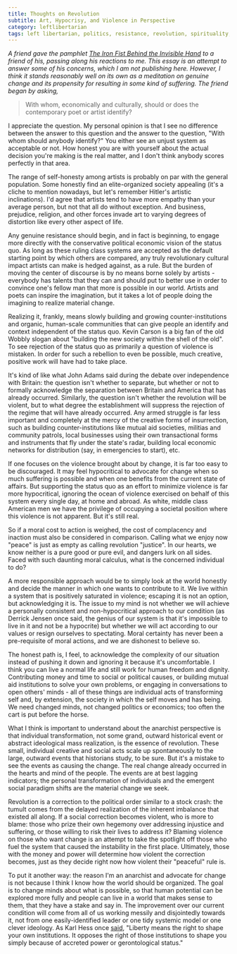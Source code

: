 ```yaml
---
title: Thoughts on Revolution
subtitle: Art, Hypocrisy, and Violence in Perspective
category: leftlibertarian
tags: left libertarian, politics, resistance, revolution, spirituality, counter-institutions, mutualism
---
```


_A friend gave the pamphlet [The Iron Fist Behind the Invisible Hand](http://invisiblemolotov.wordpress.com/2008/06/05/the-iron-fist-behind-the-invisible-hand/) to a friend of his, passing along his reactions to me. This essay is an attempt to answer some of his concerns, which I am not publishing here. However, I think it stands reasonably well on its own as a meditation on genuine change and its propensity for resulting in some kind of suffering. The friend began by asking,_

>With whom, economically and culturally, should or does the contemporary poet or artist identify?

I appreciate the question. My personal opinion is that I see no difference between the answer to this question and the answer to the question, "With whom should anybody identify?" You either see an unjust system as acceptable or not. How honest you are with yourself about the actual decision you're making is the real matter, and I don't think anybody scores perfectly in that area.

The range of self-honesty among artists is probably on par with the general population. Some honestly find an elite-organized society appealing (it's a cliche to mention nowadays, but let's remember Hitler's artistic inclinations). I'd agree that artists tend to have more empathy than your average person, but not that all do without exception. And business, prejudice, religion, and other forces invade art to varying degrees of distortion like every other aspect of life.

Any genuine resistance should begin, and in fact is beginning, to engage more directly with the conservative political economic vision of the status quo. As long as these ruling class systems are accepted as the default starting point by which others are compared, any truly revolutionary cultural impact artists can make is hedged against, as a rule. But the burden of moving the center of discourse is by no means borne solely by artists - everybody has talents that they can and should put to better use in order to convince one's fellow man that more is possible in our world. Artists and poets can inspire the imagination, but it takes a lot of people doing the imagining to realize material change.

Realizing it, frankly, means slowly building and growing counter-institutions and organic, human-scale communities that can give people an identify and context independent of the status quo. Kevin Carson is a big fan of the old Wobbly slogan about "building the new society within the shell of the old". To see rejection of the status quo as primarily a question of violence is mistaken. In order for such a rebellion to even be possible, much creative, positive work will have had to take place.

It's kind of like what John Adams said during the debate over independence with Britain: the question isn't whether to separate, but whether or not to formally acknowledge the separation between Britain and America that has already occurred. Similarly, the question isn't whether the revolution will be violent, but to what degree the establishment will suppress the rejection of the regime that will have already occurred.  Any armed struggle is far less important and completely at the mercy of the creative forms of insurrection, such as building counter-institutions like mutual aid societies, militias and community patrols, local businesses using their own transactional forms and instruments that fly under the state's radar, building local economic networks for distribution (say, in emergencies to start), etc. 

If one focuses on the violence brought about by change, it is far too easy to be discouraged. It may feel hypocritical to advocate for change when so much suffering is possible and when one benefits from the current state of affairs. But supporting the status quo as an effort to minimize violence is far more hypocritical, ignoring the ocean of violence exercised on behalf of this system every single day, at home and abroad. As white, middle class American men we have the privilege of occupying a societal position where this violence is not apparent. But it's still real.  

So if a moral cost to action is weighed, the cost of complacency and inaction must also be considered in comparison. Calling what we enjoy now "peace" is just as empty as calling revolution "justice". In our hearts, we know neither is a pure good or pure evil, and dangers lurk on all sides. Faced with such daunting moral calculus, what is the concerned individual to do?

A more responsible approach would be to simply look at the world honestly and decide the manner in which one wants to contribute to it. We live within a system that is positively saturated in violence; escaping it is not an option, but acknowledging it is. The issue to my mind is not whether we will achieve a personally consistent and non-hypocritical approach to our condition (as Derrick Jensen once said, the genius of our system is that it's impossible to live in it and not be a hypocrite) but whether we will act according to our values or resign ourselves to spectating. Moral certainty has never been a pre-requisite of moral actions, and we are dishonest to believe so.

The honest path is, I feel, to acknowledge the complexity of our situation instead of pushing it down and ignoring it because it's uncomfortable. I think you can live a normal life and still work for human freedom and dignity. Contributing money and time to social or political causes, or building mutual aid institutions to solve your own problems, or engaging in conversations to open others' minds - all of these things are individual acts of transforming self and, by extension, the society in which the self moves and has being. We need changed minds, not changed politics or economics; too often the cart is put before the horse.

What I think is important to understand about the anarchist perspective is that individual transformation, not some grand, outward historical event or abstract ideological mass realization, is the essence of revolution. These small, individual creative and social acts scale up spontaneously to the large, outward events that historians study, to be sure. But it's a mistake to see the events as causing the change. The real change already occurred in the hearts and mind of the people. The events are at best lagging indicators; the personal transformation of individuals and the emergent social paradigm shifts are the material change we seek.

Revolution is a correction to the political order similar to a stock crash: the tumult comes from the delayed realization of the inherent imbalance that existed all along. If a social correction becomes violent, who is more to blame: those who prize their own hegemony over addressing injustice and suffering, or those willing to risk their lives to address it? Blaming violence on those who want change is an attempt to take the spotlight off those who fuel the system that caused the instability in the first place. Ultimately, those with the money and power will determine how violent the correction becomes, just as they decide right now how violent their "peaceful" rule is.

To put it another way: the reason I'm an anarchist and advocate for change is not because I think I know how the world should be organized. The goal is to change minds about what is possible, so that human potential can be explored more fully and people can live in a world that makes sense to them, that they have a stake and say in. The improvement over our current condition will come from all of us working messily and disjointedly towards it, not from one easily-identified leader or one tidy systemic model or one clever ideology. As Karl Hess once [said](http://mises.org/journals/lf/1969/1969_06_15.aspx), "Liberty means the right to shape your own institutions. It opposes the right of those institutions to shape you simply because of accreted power or gerontological status."